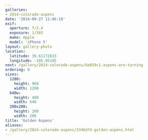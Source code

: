 ```yaml
---
galleries:
- 2014-colorado-aspens
date: '2014-09-27 11:46:18'
exif:
  aperture: f/2.4
  exposure: 1/583
  make: Apple
  model: 'iPhone 5'
layout: gallery-photo
location:
  latitude: 39.61172833
  longitude: -105.95105
next: /gallery/2014-colorado-aspens/6e859c1-aspens-are-turning
ordering: 0
sizes:
  1280:
    height: 960
    width: 1280
  640w:
    height: 480
    width: 640
  200x200:
    height: 200
    width: 200
title: 'Golden Aspens'
aliases:
- /gallery/2014-colorado-aspens/3346d74-golden-aspens.html
---
```

